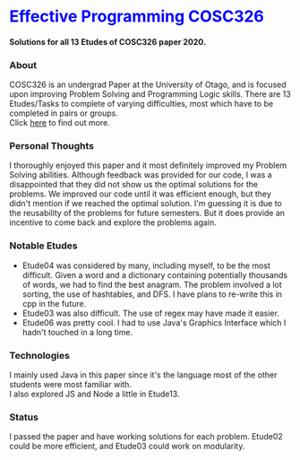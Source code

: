 # <span style="color:blue">Effective Programming COSC326</span>
#### Solutions for all 13 Etudes of COSC326 paper 2020.
### About
COSC326 is an undergrad Paper at the University of Otago, and is focused upon improving Problem Solving 
and Programming Logic skills. There are 13 Etudes/Tasks to complete of varying difficulties, most which 
have to be completed in pairs or groups.  
Click [here](https://www.otago.ac.nz/courses/papers/index.html?papercode=COSC326#2020) to find out more.
### Personal Thoughts
I thoroughly enjoyed this paper and it most definitely improved my Problem Solving abilities.
Although feedback was provided for our code, I was a disappointed that they did not show us the optimal 
solutions for the problems. We improved our code until it was efficient enough, but they didn't mention if
we reached the optimal solution. I'm guessing it is due to the reusability of the problems for
future semesters. But it does provide an incentive to come back and explore the problems again.
### Notable Etudes
* Etude04 was considered by many, including myself, to be the most difficult. 
Given a word and a dictionary containing potentially thousands of words, we had to find the best anagram.
The problem involved a lot sorting, the use of hashtables, and DFS. I have plans to re-write this in cpp
in the future.
* Etude03 was also difficult. The use of regex may have made it easier.
* Etude06 was pretty cool. I had to use Java's Graphics Interface which I hadn't touched in a long time.
### Technologies
I mainly used Java in this paper since it's the language most of the other students were most familiar with.  
I also explored JS and Node a little in Etude13.
### Status
I passed the paper and have working solutions for each problem. Etude02 could be more efficient, and Etude03 could work on modularity.
